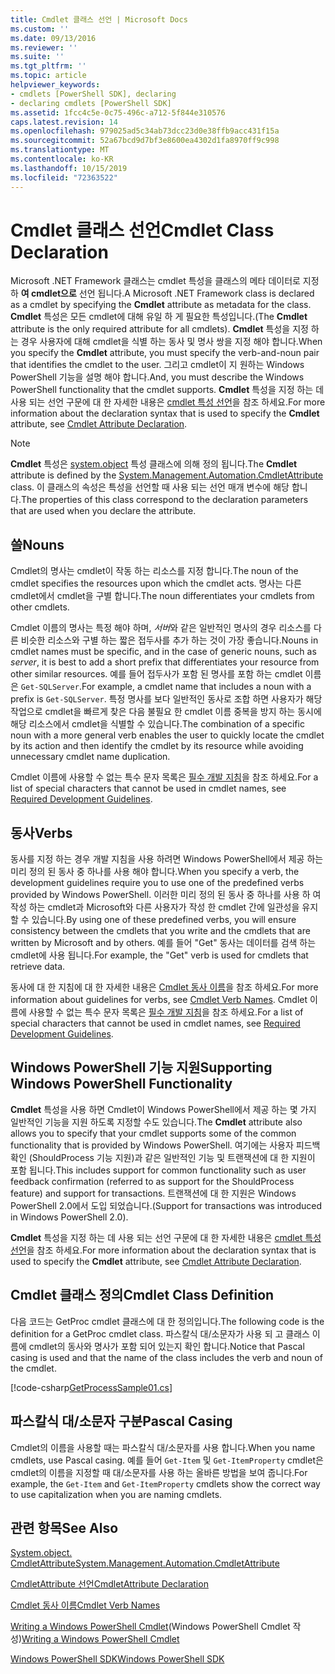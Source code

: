 ```yaml
---
title: Cmdlet 클래스 선언 | Microsoft Docs
ms.custom: ''
ms.date: 09/13/2016
ms.reviewer: ''
ms.suite: ''
ms.tgt_pltfrm: ''
ms.topic: article
helpviewer_keywords:
- cmdlets [PowerShell SDK], declaring
- declaring cmdlets [PowerShell SDK]
ms.assetid: 1fcc4c5e-0c75-496c-a712-5f844e310576
caps.latest.revision: 14
ms.openlocfilehash: 979025ad5c34ab73dcc23d0e38ffb9acc431f15a
ms.sourcegitcommit: 52a67bcd9d7bf3e8600ea4302d1fa8970ff9c998
ms.translationtype: MT
ms.contentlocale: ko-KR
ms.lasthandoff: 10/15/2019
ms.locfileid: "72363522"
---
```

# <a name="cmdlet-class-declaration"></a><span data-ttu-id="32ad6-102">Cmdlet 클래스 선언</span><span class="sxs-lookup"><span data-stu-id="32ad6-102">Cmdlet Class Declaration</span></span>

<span data-ttu-id="32ad6-103">Microsoft .NET Framework 클래스는 cmdlet 특성을 클래스의 메타 데이터로 지정 하 **여 cmdlet으로** 선언 됩니다.</span><span class="sxs-lookup"><span data-stu-id="32ad6-103">A Microsoft .NET Framework class is declared as a cmdlet by specifying the **Cmdlet** attribute as metadata for the class.</span></span> <span data-ttu-id="32ad6-104">**Cmdlet** 특성은 모든 cmdlet에 대해 유일 하 게 필요한 특성입니다.</span><span class="sxs-lookup"><span data-stu-id="32ad6-104">(The **Cmdlet** attribute is the only required attribute for all cmdlets).</span></span> <span data-ttu-id="32ad6-105">**Cmdlet** 특성을 지정 하는 경우 사용자에 대해 cmdlet을 식별 하는 동사 및 명사 쌍을 지정 해야 합니다.</span><span class="sxs-lookup"><span data-stu-id="32ad6-105">When you specify the **Cmdlet** attribute, you must specify the verb-and-noun pair that identifies the cmdlet to the user.</span></span> <span data-ttu-id="32ad6-106">그리고 cmdlet이 지 원하는 Windows PowerShell 기능을 설명 해야 합니다.</span><span class="sxs-lookup"><span data-stu-id="32ad6-106">And, you must describe the Windows PowerShell functionality that the cmdlet supports.</span></span> <span data-ttu-id="32ad6-107">**Cmdlet** 특성을 지정 하는 데 사용 되는 선언 구문에 대 한 자세한 내용은 [cmdlet 특성 선언](./cmdlet-attribute-declaration.md)을 참조 하세요.</span><span class="sxs-lookup"><span data-stu-id="32ad6-107">For more information about the declaration syntax that is used to specify the **Cmdlet** attribute, see [Cmdlet Attribute Declaration](./cmdlet-attribute-declaration.md).</span></span>

> [!NOTE]
> <span data-ttu-id="32ad6-108">**Cmdlet** 특성은 [system.object](/dotnet/api/System.Management.Automation.CmdletAttribute) 특성 클래스에 의해 정의 됩니다.</span><span class="sxs-lookup"><span data-stu-id="32ad6-108">The **Cmdlet** attribute is defined by the [System.Management.Automation.CmdletAttribute](/dotnet/api/System.Management.Automation.CmdletAttribute) class.</span></span> <span data-ttu-id="32ad6-109">이 클래스의 속성은 특성을 선언할 때 사용 되는 선언 매개 변수에 해당 합니다.</span><span class="sxs-lookup"><span data-stu-id="32ad6-109">The properties of this class correspond to the declaration parameters that are used when you declare the attribute.</span></span>

## <a name="nouns"></a><span data-ttu-id="32ad6-110">쓸</span><span class="sxs-lookup"><span data-stu-id="32ad6-110">Nouns</span></span>

<span data-ttu-id="32ad6-111">Cmdlet의 명사는 cmdlet이 작동 하는 리소스를 지정 합니다.</span><span class="sxs-lookup"><span data-stu-id="32ad6-111">The noun of the cmdlet specifies the resources upon which the cmdlet acts.</span></span> <span data-ttu-id="32ad6-112">명사는 다른 cmdlet에서 cmdlet을 구별 합니다.</span><span class="sxs-lookup"><span data-stu-id="32ad6-112">The noun differentiates your cmdlets from other cmdlets.</span></span>

<span data-ttu-id="32ad6-113">Cmdlet 이름의 명사는 특정 해야 하며, *서버*와 같은 일반적인 명사의 경우 리소스를 다른 비슷한 리소스와 구별 하는 짧은 접두사를 추가 하는 것이 가장 좋습니다.</span><span class="sxs-lookup"><span data-stu-id="32ad6-113">Nouns in cmdlet names must be specific, and in the case of generic nouns, such as *server*, it is best to add a short prefix that differentiates your resource from other similar resources.</span></span> <span data-ttu-id="32ad6-114">예를 들어 접두사가 포함 된 명사를 포함 하는 cmdlet 이름은 `Get-SQLServer`.</span><span class="sxs-lookup"><span data-stu-id="32ad6-114">For example, a cmdlet name that includes a noun with a prefix is `Get-SQLServer`.</span></span> <span data-ttu-id="32ad6-115">특정 명사를 보다 일반적인 동사로 조합 하면 사용자가 해당 작업으로 cmdlet을 빠르게 찾은 다음 불필요 한 cmdlet 이름 중복을 방지 하는 동시에 해당 리소스에서 cmdlet을 식별할 수 있습니다.</span><span class="sxs-lookup"><span data-stu-id="32ad6-115">The combination of a specific noun with a more general verb enables the user to quickly locate the cmdlet by its action and then identify the cmdlet by its resource while avoiding unnecessary cmdlet name duplication.</span></span>

<span data-ttu-id="32ad6-116">Cmdlet 이름에 사용할 수 없는 특수 문자 목록은 [필수 개발 지침](./required-development-guidelines.md)을 참조 하세요.</span><span class="sxs-lookup"><span data-stu-id="32ad6-116">For a list of special characters that cannot be used in cmdlet names, see [Required Development Guidelines](./required-development-guidelines.md).</span></span>

## <a name="verbs"></a><span data-ttu-id="32ad6-117">동사</span><span class="sxs-lookup"><span data-stu-id="32ad6-117">Verbs</span></span>

<span data-ttu-id="32ad6-118">동사를 지정 하는 경우 개발 지침을 사용 하려면 Windows PowerShell에서 제공 하는 미리 정의 된 동사 중 하나를 사용 해야 합니다.</span><span class="sxs-lookup"><span data-stu-id="32ad6-118">When you specify a verb, the development guidelines require you to use one of the predefined verbs provided by Windows PowerShell.</span></span> <span data-ttu-id="32ad6-119">이러한 미리 정의 된 동사 중 하나를 사용 하 여 작성 하는 cmdlet과 Microsoft와 다른 사용자가 작성 한 cmdlet 간에 일관성을 유지할 수 있습니다.</span><span class="sxs-lookup"><span data-stu-id="32ad6-119">By using one of these predefined verbs, you will ensure consistency between the cmdlets that you write and the cmdlets that are written by Microsoft and by others.</span></span> <span data-ttu-id="32ad6-120">예를 들어 "Get" 동사는 데이터를 검색 하는 cmdlet에 사용 됩니다.</span><span class="sxs-lookup"><span data-stu-id="32ad6-120">For example, the "Get" verb is used for cmdlets that retrieve data.</span></span>

<span data-ttu-id="32ad6-121">동사에 대 한 지침에 대 한 자세한 내용은 [Cmdlet 동사 이름](./approved-verbs-for-windows-powershell-commands.md)을 참조 하세요.</span><span class="sxs-lookup"><span data-stu-id="32ad6-121">For more information about guidelines for verbs, see [Cmdlet Verb Names](./approved-verbs-for-windows-powershell-commands.md).</span></span> <span data-ttu-id="32ad6-122">Cmdlet 이름에 사용할 수 없는 특수 문자 목록은 [필수 개발 지침](./required-development-guidelines.md)을 참조 하세요.</span><span class="sxs-lookup"><span data-stu-id="32ad6-122">For a list of special characters that cannot be used in cmdlet names, see [Required Development Guidelines](./required-development-guidelines.md).</span></span>

## <a name="supporting-windows-powershell-functionality"></a><span data-ttu-id="32ad6-123">Windows PowerShell 기능 지원</span><span class="sxs-lookup"><span data-stu-id="32ad6-123">Supporting Windows PowerShell Functionality</span></span>

<span data-ttu-id="32ad6-124">**Cmdlet** 특성을 사용 하면 Cmdlet이 Windows PowerShell에서 제공 하는 몇 가지 일반적인 기능을 지원 하도록 지정할 수도 있습니다.</span><span class="sxs-lookup"><span data-stu-id="32ad6-124">The **Cmdlet** attribute also allows you to specify that your cmdlet supports some of the common functionality that is provided by Windows PowerShell.</span></span> <span data-ttu-id="32ad6-125">여기에는 사용자 피드백 확인 (ShouldProcess 기능 지원)과 같은 일반적인 기능 및 트랜잭션에 대 한 지원이 포함 됩니다.</span><span class="sxs-lookup"><span data-stu-id="32ad6-125">This includes support for common functionality such as user feedback confirmation (referred to as support for the ShouldProcess feature) and support for transactions.</span></span> <span data-ttu-id="32ad6-126">트랜잭션에 대 한 지원은 Windows PowerShell 2.0에서 도입 되었습니다.</span><span class="sxs-lookup"><span data-stu-id="32ad6-126">(Support for transactions was introduced in Windows PowerShell 2.0).</span></span>

<span data-ttu-id="32ad6-127">**Cmdlet** 특성을 지정 하는 데 사용 되는 선언 구문에 대 한 자세한 내용은 [cmdlet 특성 선언](./cmdlet-attribute-declaration.md)을 참조 하세요.</span><span class="sxs-lookup"><span data-stu-id="32ad6-127">For more information about the declaration syntax that is used to specify the **Cmdlet** attribute, see [Cmdlet Attribute Declaration](./cmdlet-attribute-declaration.md).</span></span>

## <a name="cmdlet-class-definition"></a><span data-ttu-id="32ad6-128">Cmdlet 클래스 정의</span><span class="sxs-lookup"><span data-stu-id="32ad6-128">Cmdlet Class Definition</span></span>

<span data-ttu-id="32ad6-129">다음 코드는 GetProc cmdlet 클래스에 대 한 정의입니다.</span><span class="sxs-lookup"><span data-stu-id="32ad6-129">The following code is the definition for a GetProc cmdlet class.</span></span> <span data-ttu-id="32ad6-130">파스칼식 대/소문자가 사용 되 고 클래스 이름에 cmdlet의 동사와 명사가 포함 되어 있는지 확인 합니다.</span><span class="sxs-lookup"><span data-stu-id="32ad6-130">Notice that Pascal casing is used and that the name of the class includes the verb and noun of the cmdlet.</span></span>

[!code-csharp[GetProcessSample01.cs](../../../../powershell-sdk-samples/SDK-2.0/csharp/GetProcessSample01/GetProcessSample01.cs#L33-L34 "GetProcessSample01.cs")]

## <a name="pascal-casing"></a><span data-ttu-id="32ad6-131">파스칼식 대/소문자 구분</span><span class="sxs-lookup"><span data-stu-id="32ad6-131">Pascal Casing</span></span>

<span data-ttu-id="32ad6-132">Cmdlet의 이름을 사용할 때는 파스칼식 대/소문자를 사용 합니다.</span><span class="sxs-lookup"><span data-stu-id="32ad6-132">When you name cmdlets, use Pascal casing.</span></span> <span data-ttu-id="32ad6-133">예를 들어 `Get-Item` 및 `Get-ItemProperty` cmdlet은 cmdlet의 이름을 지정할 때 대/소문자를 사용 하는 올바른 방법을 보여 줍니다.</span><span class="sxs-lookup"><span data-stu-id="32ad6-133">For example, the `Get-Item` and `Get-ItemProperty` cmdlets show the correct way to use capitalization when you are naming cmdlets.</span></span>

## <a name="see-also"></a><span data-ttu-id="32ad6-134">관련 항목</span><span class="sxs-lookup"><span data-stu-id="32ad6-134">See Also</span></span>

[<span data-ttu-id="32ad6-135">System.object. CmdletAttribute</span><span class="sxs-lookup"><span data-stu-id="32ad6-135">System.Management.Automation.CmdletAttribute</span></span>](/dotnet/api/System.Management.Automation.CmdletAttribute)

[<span data-ttu-id="32ad6-136">CmdletAttribute 선언</span><span class="sxs-lookup"><span data-stu-id="32ad6-136">CmdletAttribute Declaration</span></span>](./cmdlet-attribute-declaration.md)

[<span data-ttu-id="32ad6-137">Cmdlet 동사 이름</span><span class="sxs-lookup"><span data-stu-id="32ad6-137">Cmdlet Verb Names</span></span>](./approved-verbs-for-windows-powershell-commands.md)

<span data-ttu-id="32ad6-138">[Writing a Windows PowerShell Cmdlet](./writing-a-windows-powershell-cmdlet.md)(Windows PowerShell Cmdlet 작성)</span><span class="sxs-lookup"><span data-stu-id="32ad6-138">[Writing a Windows PowerShell Cmdlet](./writing-a-windows-powershell-cmdlet.md)</span></span>

[<span data-ttu-id="32ad6-139">Windows PowerShell SDK</span><span class="sxs-lookup"><span data-stu-id="32ad6-139">Windows PowerShell SDK</span></span>](../windows-powershell-reference.md)
